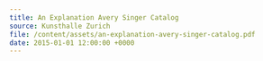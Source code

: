 ```yaml
---
title: An Explanation Avery Singer Catalog
source: Kunsthalle Zurich
file: /content/assets/an-explanation-avery-singer-catalog.pdf
date: 2015-01-01 12:00:00 +0000
---
```

